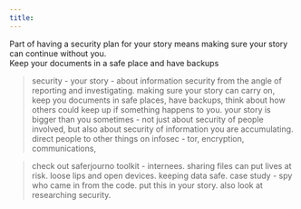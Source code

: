 ```yaml
---
title:
---
```

Part of having a security plan for your story means making sure your story can continue without you.
<br>
Keep your documents in a safe place and have backups
> security - your story - about information security from the angle of reporting and investigating. making sure your story can carry on, keep you documents in safe places, have backups, think about how others could keep up if something happens to you. your story is bigger than you sometimes - not just about security of people involved, but also about security of information you are accumulating. direct people to other things on infosec - tor, encryption, communications,

> check out saferjourno toolkit - internees. sharing files can put lives at risk. loose lips and open devices.   keeping data safe. case study - spy who came in from the code. put this in your story. also look at researching security.
